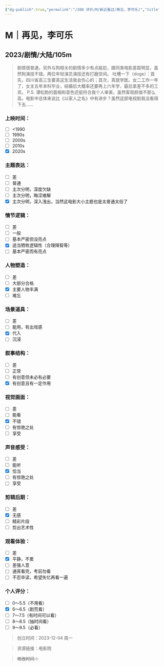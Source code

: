 ```yaml
---
{"dg-publish":true,"permalink":"/300 评价/M/新近看过/再见，李可乐/","title":"再见，李可乐","tags":["M","剧情"],"created":"2023-12-04T22:28:05.998+08:00","updated":"2024-01-12T12:02:38.510+08:00"}
---
```


# M｜再见，李可乐
## 2023/剧情/大陆/105m
>剧情很普通，另外与狗相关的剧情多少有点尴尬，跟同类电影差距明显，虽然狗演技不错。两位年轻演员演技还有打磨空间。
>吐槽一下（doge）：首先，四川省高三生要真这生活我会伤心的；其次，真就学医。女二工作一年了，女主五年本科毕业，结婚后大概率还要再上六年学，最后拿差不多的工资。
>P.S. 谭松韵的面相和音色还挺符合我个人审美，虽然客观颜值不那么高。电影中总体来说比《以家人之名》中有进步？虽然这部电视剧我没看得下去……
### 上映时间：
- [ ] <1990
- [ ] 1990s
- [ ] 2000s
- [ ] 2010s
- [x] 2020s
### 主题表达：
- [ ] 差
- [ ] 普通
- [ ] 主次分明，深度欠缺
- [ ] 主次分明，晦涩难解
- [x] 主次分明，深入浅出，当然这电影大小主题也是太普通太俗了
### 情节逻辑：
- [ ] 差
- [ ] 一般
- [ ] 基本严密但没亮点
- [x] 适当牺牲逻辑性（合理降智等）
- [ ] 基本严密而有亮点
### 人物塑造：
- [ ] 差
- [ ] 大部分合格
- [x] 主要人物丰满
- [ ] 难忘
### 场景道具：
- [ ] 差
- [ ] 能用，有出戏感
- [x] 代入
- [ ] 沉浸
### 叙事结构：
- [ ] 差
- [ ] 正常
- [ ] 有创意但未必有必要
- [x] 有创意且有一定作用
### 视觉画面：
- [ ] 差
- [ ] 能看
- [x] 不错
- [ ] 有惊艳之处
- [ ] 享受
### 声音感受：
- [ ] 差
- [ ] 能听
- [x] 恰当
- [ ] 有惊艳之处
- [ ] 享受
### 剪辑后期：
- [ ] 差
- [x] 无感
- [ ] 精彩片段
- [ ] 剪出艺术性
### 观看体验：
- [ ] 差
- [x] 平静，不累
- [ ] 差强人意
- [ ] 通宵看完，考前勿看
- [ ] 不忍卒读，希望失忆再看一遍
### 个人评分：
- [ ] 0～5.5（不用看）
- [x] 6～6.5（剧荒看）
- [ ] 7～7.5（有时间可以看）
- [ ] 8～8.5（抽时间看）
- [ ] 9～9.5（必看）

>创立时间：2023-12-04 周一

>资源链接：电影院

>~~修改时间：~~



